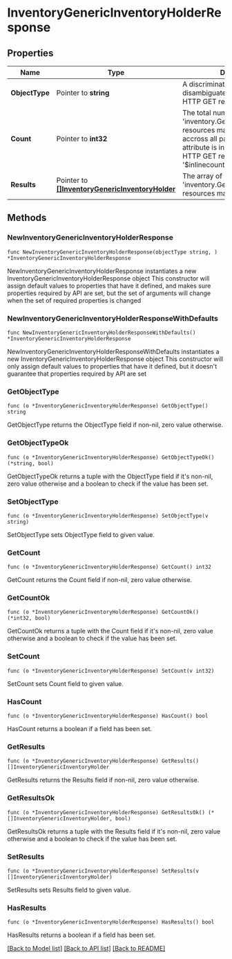 # InventoryGenericInventoryHolderResponse

## Properties

Name | Type | Description | Notes
------------ | ------------- | ------------- | -------------
**ObjectType** | Pointer to **string** | A discriminator value to disambiguate the schema of a HTTP GET response body. | 
**Count** | Pointer to **int32** | The total number of &#39;inventory.GenericInventoryHolder&#39; resources matching the request, accross all pages. The &#39;Count&#39; attribute is included when the HTTP GET request includes the &#39;$inlinecount&#39; parameter. | [optional] 
**Results** | Pointer to [**[]InventoryGenericInventoryHolder**](inventory.GenericInventoryHolder.md) | The array of &#39;inventory.GenericInventoryHolder&#39; resources matching the request. | [optional] 

## Methods

### NewInventoryGenericInventoryHolderResponse

`func NewInventoryGenericInventoryHolderResponse(objectType string, ) *InventoryGenericInventoryHolderResponse`

NewInventoryGenericInventoryHolderResponse instantiates a new InventoryGenericInventoryHolderResponse object
This constructor will assign default values to properties that have it defined,
and makes sure properties required by API are set, but the set of arguments
will change when the set of required properties is changed

### NewInventoryGenericInventoryHolderResponseWithDefaults

`func NewInventoryGenericInventoryHolderResponseWithDefaults() *InventoryGenericInventoryHolderResponse`

NewInventoryGenericInventoryHolderResponseWithDefaults instantiates a new InventoryGenericInventoryHolderResponse object
This constructor will only assign default values to properties that have it defined,
but it doesn't guarantee that properties required by API are set

### GetObjectType

`func (o *InventoryGenericInventoryHolderResponse) GetObjectType() string`

GetObjectType returns the ObjectType field if non-nil, zero value otherwise.

### GetObjectTypeOk

`func (o *InventoryGenericInventoryHolderResponse) GetObjectTypeOk() (*string, bool)`

GetObjectTypeOk returns a tuple with the ObjectType field if it's non-nil, zero value otherwise
and a boolean to check if the value has been set.

### SetObjectType

`func (o *InventoryGenericInventoryHolderResponse) SetObjectType(v string)`

SetObjectType sets ObjectType field to given value.


### GetCount

`func (o *InventoryGenericInventoryHolderResponse) GetCount() int32`

GetCount returns the Count field if non-nil, zero value otherwise.

### GetCountOk

`func (o *InventoryGenericInventoryHolderResponse) GetCountOk() (*int32, bool)`

GetCountOk returns a tuple with the Count field if it's non-nil, zero value otherwise
and a boolean to check if the value has been set.

### SetCount

`func (o *InventoryGenericInventoryHolderResponse) SetCount(v int32)`

SetCount sets Count field to given value.

### HasCount

`func (o *InventoryGenericInventoryHolderResponse) HasCount() bool`

HasCount returns a boolean if a field has been set.

### GetResults

`func (o *InventoryGenericInventoryHolderResponse) GetResults() []InventoryGenericInventoryHolder`

GetResults returns the Results field if non-nil, zero value otherwise.

### GetResultsOk

`func (o *InventoryGenericInventoryHolderResponse) GetResultsOk() (*[]InventoryGenericInventoryHolder, bool)`

GetResultsOk returns a tuple with the Results field if it's non-nil, zero value otherwise
and a boolean to check if the value has been set.

### SetResults

`func (o *InventoryGenericInventoryHolderResponse) SetResults(v []InventoryGenericInventoryHolder)`

SetResults sets Results field to given value.

### HasResults

`func (o *InventoryGenericInventoryHolderResponse) HasResults() bool`

HasResults returns a boolean if a field has been set.


[[Back to Model list]](../README.md#documentation-for-models) [[Back to API list]](../README.md#documentation-for-api-endpoints) [[Back to README]](../README.md)


